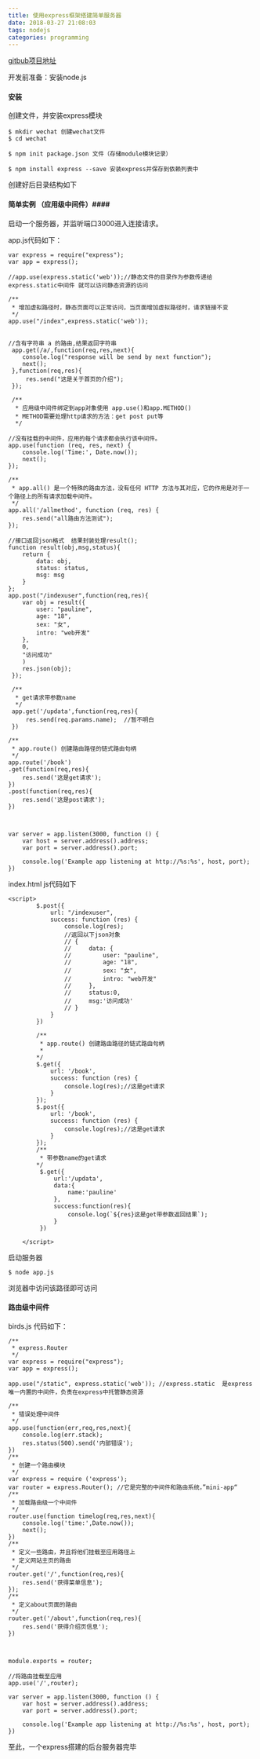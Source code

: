 ```yaml
---
title: 使用express框架搭建简单服务器
date: 2018-03-27 21:08:03
tags: nodejs
categories: programming
---
```


[gitbub项目地址](https://github.com/77ya/weApp)

开发前准备：安装node.js

#### 安装 ####

创建文件，并安装express模块

	$ mkdir wechat 创建wechat文件
	$ cd wechat
	
	$ npm init package.json 文件（存储module模块记录）
	
	$ npm install express --save 安装express并保存到依赖列表中

创建好后目录结构如下



#### 简单实例 （应用级中间件）####

启动一个服务器，并监听端口3000进入连接请求。

app.js代码如下：
	
	
	var express = require("express");
	var app = express();
	
	//app.use(express.static('web'));//静态文件的目录作为参数传递给express.static中间件 就可以访问静态资源的访问
	
	/**
	 * 增加虚拟路径时，静态页面可以正常访问，当页面增加虚拟路径时，请求链接不变
	 */
	app.use("/index",express.static('web'));
	
	
	//含有字符串 a 的路由,结果返回字符串
	 app.get(/a/,function(req,res,next){
	    console.log("response will be send by next function");
	    next();
	 },function(req,res){ 
	     res.send("这是关于首页的介绍");
	 });
	
	 /**
	  * 应用级中间件绑定到app对象使用 app.use()和app.METHOD()
	  * METHOD需要处理http请求的方法：get post put等
	  */
	
	//没有挂载的中间件，应用的每个请求都会执行该中间件。
	app.use(function (req, res, next) {
	    console.log('Time:', Date.now());
	    next();
	});
	
	/**
	 * app.all() 是一个特殊的路由方法，没有任何 HTTP 方法与其对应，它的作用是对于一个路径上的所有请求加载中间件。
	 */
	app.all('/allmethod', function (req, res) {
	    res.send("all路由方法测试");
	});
	
	//接口返回json格式  结果封装处理result();
	function result(obj,msg,status){
	    return {
	        data: obj,
	        status: status,
	        msg: msg
	    }
	};
	app.post("/indexuser",function(req,res){
	    var obj = result({
	        user: "pauline",
	        age: "18",
	        sex: "女",
	        intro: "web开发"
	    },
	    0,
	    "访问成功"
	    )
	    res.json(obj);
	 });
	
	 /**
	  * get请求带参数name
	  */
	 app.get('/updata',function(req,res){
	     res.send(req.params.name);  //暂不明白
	 })
	
	/**
	 * app.route() 创建路由路径的链式路由句柄
	 */
	app.route('/book')
	.get(function(req,res){
	    res.send('这是get请求');
	})
	.post(function(req,res){
	    res.send('这是post请求');
	})
	
	
	
	var server = app.listen(3000, function () {
	    var host = server.address().address;
	    var port = server.address().port;
	
	    console.log('Example app listening at http://%s:%s', host, port);
	}) 

 index.html js代码如下

	<script>
	        $.post({
	            url: "/indexuser",
	            success: function (res) {
	                console.log(res);
	                //返回以下json对象
	                // {
	                //     data: {
	                //         user: "pauline",
	                //         age: "18",
	                //         sex: "女",
	                //         intro: "web开发"
	                //     },
	                //     status:0,
	                //     msg:'访问成功'
	                // }
	            }
	        })
	
	        /**
	         * app.route() 创建路由路径的链式路由句柄
	         * 
	        */
	        $.get({
	            url: '/book',
	            success: function (res) {
	                console.log(res);//这是get请求
	            }
	        });
	        $.post({
	            url: '/book',
	            success: function (res) {
	                console.log(res);//这是get请求
	            }
	        });
	        /**
	         * 带参数name的get请求
	        */
	         $.get({
	             url:'/updata',
	             data:{
	                 name:'pauline'
	             },
	             success:function(res){
	                 console.log(`${res}这是get带参数返回结果`);
	             }
	         })
	
	    </script>

启动服务器

	$ node app.js	

浏览器中访问该路径即可访问


#### 路由级中间件 ####

birds.js 代码如下：
	
	/**
	 * express.Router
	 */
	var express = require("express");
	var app = express();
	
	app.use("/static", express.static('web')); //express.static  是express唯一内置的中间件，负责在express中托管静态资源
	
	/**
	 * 错误处理中间件
	 */
	app.use(function(err,req,res,next){
	    console.log(err.stack);
	    res.status(500).send('内部错误');
	})
	/**
	 * 创建一个路由模块
	 */
	var express = require ('express');
	var router = express.Router(); //它是完整的中间件和路由系统，”mini-app“
	/**
	 * 加载路由级一个中间件
	 */
	router.use(function timelog(req,res,next){
	    console.log('time:',Date.now());
	    next();
	})
	/**
	 * 定义一些路由，并且将他们挂载至应用路径上
	 * 定义网站主页的路由
	 */
	router.get('/',function(req,res){
	    res.send('获得菜单信息');
	});
	/**
	 * 定义about页面的路由
	 */
	router.get('/about',function(req,res){
	    res.send('获得介绍页信息');
	})
	
	
	
	module.exports = router;
	
	//将路由挂载至应用
	app.use('/',router);
	
	var server = app.listen(3000, function () {
	    var host = server.address().address;
	    var port = server.address().port;
	
	    console.log('Example app listening at http://%s:%s', host, port);
	}) 


至此，一个express搭建的后台服务器完毕